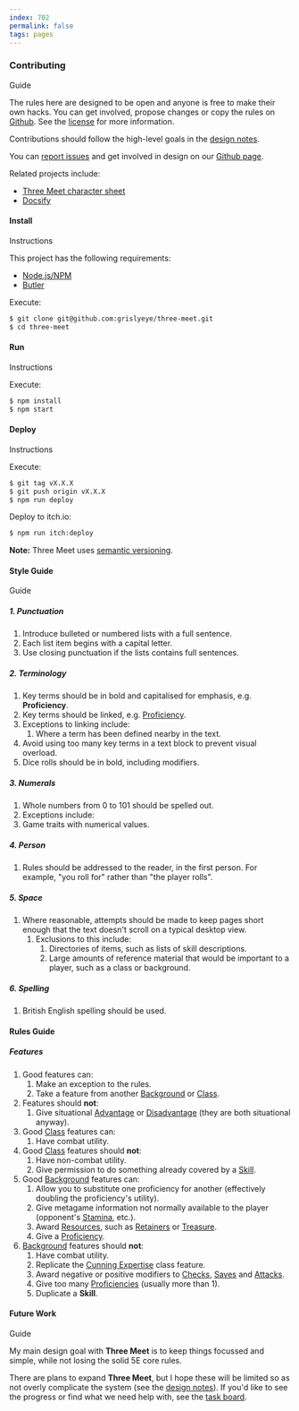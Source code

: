 ```yaml
---
index: 702
permalink: false
tags: pages
---
```

### Contributing

Guide

The rules here are designed to be open and anyone is free to make their own hacks. You can get involved, propose changes or copy the rules on [Github](https://github.com/grislyeye/three-meet). See the [license](./license.md) for more information.

Contributions should follow the high-level goals in the [design notes](./design-notes.md).

You can [report issues](https://github.com/grislyeye/three-meet/issues/new) and get involved in design on our [Github page](https://github.com/grislyeye/three-meet).

Related projects include:

- [Three Meet character sheet](https://github.com/grislyeye/three-meet-char-sheet)
- [Docsify](https://docsify.js.org)

#### Install

Instructions

This project has the following requirements:

- [Node.js/NPM](https://docs.npmjs.com/downloading-and-installing-node-js-and-npm)
- [Butler](https://itch.io/docs/butler/installing.html)

Execute:

```sh
$ git clone git@github.com:grislyeye/three-meet.git
$ cd three-meet
```

#### Run

Instructions

Execute:

```sh
$ npm install
$ npm start
```

#### Deploy

Instructions

Execute:

```sh
$ git tag vX.X.X
$ git push origin vX.X.X
$ npm run deploy
```

Deploy to itch.io:

```sh
$ npm run itch:deploy
```

**Note:** Three Meet uses [semantic versioning](https://semver.org/).

#### Style Guide

Guide

##### 1. Punctuation

1. Introduce bulleted or numbered lists with a full sentence.
2. Each list item begins with a capital letter.
3. Use closing punctuation if the lists contains full sentences.

##### 2. Terminology

  1. Key terms should be in bold and capitalised for emphasis, e.g. **Proficiency**.
  2. Key terms should be linked, e.g. [Proficiency](sections/rules/proficiency.md).
  3. Exceptions to linking include:
     1. Where a term has been defined nearby in the text.
  4. Avoid using too many key terms in a text block to prevent visual overload.
  5. Dice rolls should be in bold, including modifiers.

##### 3. Numerals

  1. Whole numbers from 0 to 101 should be spelled out.
  2. Exceptions include:
  3. Game traits with numerical values.

##### 4. Person

  1. Rules should be addressed to the reader, in the first person. For example, "you roll for" rather than "the player rolls".

##### 5. Space

  1. Where reasonable, attempts should be made to keep pages short enough that the text doesn't scroll on a typical desktop view.
     1. Exclusions to this include:
        1. Directories of items, such as lists of skill descriptions.
        2. Large amounts of reference material that would be important to a player, such as a class or background.

##### 6. Spelling

  1. British English spelling should be used.

#### Rules Guide

##### Features

  1. Good features can:
     1. Make an exception to the rules.
     2. Take a feature from another [Background](sections/backgrounds/backgrounds.md) or [Class](sections/classes/classes.md).
  2. Features should **not**:
     1. Give situational [Advantage](sections/rules/advantage.md) or [Disadvantage](sections/rules/advantage.md) (they are both situational anyway).
  3. Good [Class](sections/backgrounds/backgrounds.md) features can:
     1. Have combat utility.
  4. Good [Class](sections/backgrounds/backgrounds.md) features should **not**:
     1. Have non-combat utility.
     2. Give permission to do something already covered by a [Skill](sections/characters/skills.md).
  5. Good [Background](sections/backgrounds/backgrounds.md) features can:
     1. Allow you to substitute one proficiency for another (effectively doubling the proficiency's utility).
     2. Give metagame information not normally available to the player (opponent's [Stamina](sections/combat/stamina.md), etc.).
     3. Award [Resources](sections/rules/usage.md), such as [Retainers](sections/equipment/retainers.md) or [Treasure](sections/equipment/wealth.md).
     4. Give a [Proficiency](sections/rules/proficiency.md).
  6. [Background](sections/backgrounds/backgrounds.md) features should **not**:
     1. Have combat utility.
     2. Replicate the [Cunning Expertise](sections/classes/cunning.md#expertise) class feature.
     3. Award negative or positive modifiers to [Checks](sections/rules/rolling/checks.md), [Saves](sections/rules/rolling/checks.md) and [Attacks](sections/combat/attacks.md).
     4. Give too many [Proficiencies](sections/rules/proficiency.md) (usually more than 1).
     5. Duplicate a **Skill**.

#### Future Work

Guide

My main design goal with **Three Meet** is to keep things focussed and simple, while not losing the solid 5E core rules.

There are plans to expand **Three Meet**, but I hope these will be limited so as not overly complicate the system (see the [design notes](design-notes.md)). If you'd like to see the progress or find what we need help with, see the [task board](https://github.com/orgs/grislyeye/projects/1).
